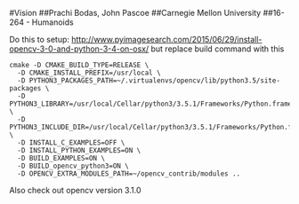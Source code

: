 #Vision
##Prachi Bodas, John Pascoe
##Carnegie Mellon University
##16-264 - Humanoids

Do this to setup: 
http://www.pyimagesearch.com/2015/06/29/install-opencv-3-0-and-python-3-4-on-osx/
but replace build command with this
```Shell
cmake -D CMAKE_BUILD_TYPE=RELEASE \
  -D CMAKE_INSTALL_PREFIX=/usr/local \
  -D PYTHON3_PACKAGES_PATH=~/.virtualenvs/opencv/lib/python3.5/site-packages \
  -D PYTHON3_LIBRARY=/usr/local/Cellar/python3/3.5.1/Frameworks/Python.framework/Versions/3.5/lib/libpython3.5m.dylib \
  -D PYTHON3_INCLUDE_DIR=/usr/local/Cellar/python3/3.5.1/Frameworks/Python.framework/Versions/3.5/include/python3.5m \
  -D INSTALL_C_EXAMPLES=OFF \
  -D INSTALL_PYTHON_EXAMPLES=ON \
  -D BUILD_EXAMPLES=ON \
  -D BUILD_opencv_python3=ON \
  -D OPENCV_EXTRA_MODULES_PATH=~/opencv_contrib/modules ..
  ```

Also check out opencv version 3.1.0

